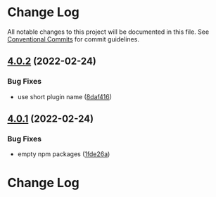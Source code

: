 # Change Log

All notable changes to this project will be documented in this file.
See [Conventional Commits](https://conventionalcommits.org) for commit guidelines.

## [4.0.2](https://github.com/strapi-community/strapi-plugin-rest-cache/compare/v4.0.1...v4.0.2) (2022-02-24)


### Bug Fixes

* use short plugin name ([8daf416](https://github.com/strapi-community/strapi-plugin-rest-cache/commit/8daf41643c2479c0df19a2fe137cae7ec395ec78))





## [4.0.1](https://github.com/strapi-community/strapi-plugin-rest-cache/compare/v4.0.0...v4.0.1) (2022-02-24)


### Bug Fixes

* empty npm packages ([1fde26a](https://github.com/strapi-community/strapi-plugin-rest-cache/commit/1fde26a1da956c854661b036bc48483c49f9f75e))





# Change Log
